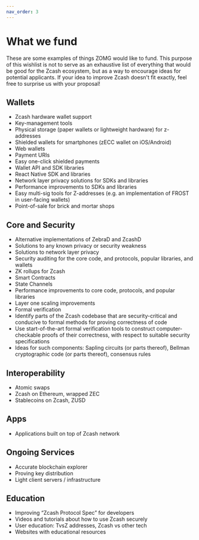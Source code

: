 ```yaml
---
nav_order: 3
---
```


# What we fund

These are some examples of things ZOMG would like to fund. This purpose of this wishlist is not to serve as an exhaustive list of everything that would be good for the Zcash ecosystem, but as a way to encourage ideas for potential applicants. If your idea to improve Zcash doesn't fit exactly, feel free to surprise us with your proposal! 

## Wallets

* Zcash hardware wallet support
* Key-management tools
* Physical storage (paper wallets or lightweight hardware) for z-addresses
* Shielded wallets for smartphones (zECC wallet on iOS/Android)
* Web wallets
* Payment URIs
* Easy one-click shielded payments
* Wallet API and SDK libraries
* React Native SDK and libraries
* Network layer privacy solutions for SDKs and libraries
* Performance improvements to SDKs and libraries
* Easy multi-sig tools for Z-addresses (e.g. an implementation of FROST in user-facing wallets)
* Point-of-sale for brick and mortar shops

## Core and Security

* Alternative implementations of ZebraD and ZcashD
* Solutions to any known privacy or security weakness
* Solutions to network layer privacy
* Security auditing for the core code, and protocols, popular libraries, and wallets
* ZK rollups for Zcash
* Smart Contracts
* State Channels
* Performance improvements to core code, protocols, and popular libraries
* Layer one scaling improvements
* Formal verification
* Identify parts of the Zcash codebase that are security-critical and conducive to formal methods for proving correctness of code
* Use start-of-the-art formal verification tools to construct computer-checkable proofs of their correctness, with respect to suitable security specifications
* Ideas for such components: Sapling circuits (or parts thereof), Bellman cryptographic code (or parts thereof), consensus rules

## Interoperability

* Atomic swaps
* Zcash on Ethereum, wrapped ZEC 
* Stablecoins on Zcash, ZUSD

## Apps

* Applications built on top of Zcash network

## Ongoing Services

* Accurate blockchain explorer
* Proving key distribution
* Light client servers / infrastructure

## Education

* Improving “Zcash Protocol Spec” for developers 
* Videos and tutorials about how to use Zcash securely
* User education: TvsZ addresses, Zcash vs other tech
* Websites with educational resources
